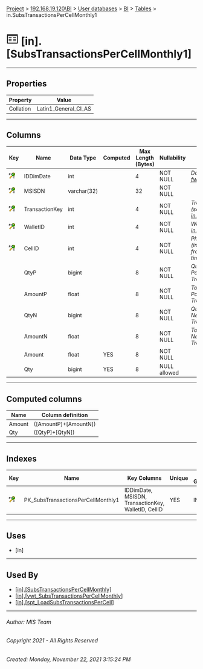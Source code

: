 #### 

[Project](../../../../index.md) > [192.168.19.120\\BI](../../../index.md) > [User databases](../../index.md) > [BI](../index.md) > [Tables](Tables.md) > in.SubsTransactionsPerCellMonthly1

# ![Tables](../../../../Images/Table32.png) [in].[SubsTransactionsPerCellMonthly1]

---

## <a name="#properties"></a>Properties

| Property | Value |
|---|---|
| Collation | Latin1_General_CI_AS |


---

## <a name="#columns"></a>Columns

| Key | Name | Data Type | Computed | Max Length (Bytes) | Nullability | Description |
|---|---|---|---|---|---|---|
| [![Cluster Primary Key PK_SubsTransactionsPerCellMonthly1: IDDimDate\MSISDN\TransactionKey\WalletID\CellID](../../../../Images/pkcluster.png)](#indexes) | IDDimDate | int |  | 4 | NOT NULL | _Date ID (see [fwk.DimDate](DimDate.md))_ |
| [![Cluster Primary Key PK_SubsTransactionsPerCellMonthly1: IDDimDate\MSISDN\TransactionKey\WalletID\CellID](../../../../Images/pkcluster.png)](#indexes) | MSISDN | varchar(32) |  | 32 | NOT NULL |  |
| [![Cluster Primary Key PK_SubsTransactionsPerCellMonthly1: IDDimDate\MSISDN\TransactionKey\WalletID\CellID](../../../../Images/pkcluster.png)](#indexes) | TransactionKey | int |  | 4 | NOT NULL | _Transaction Key (see [in.TransactionKeys](TransactionKeys.md))_ |
| [![Cluster Primary Key PK_SubsTransactionsPerCellMonthly1: IDDimDate\MSISDN\TransactionKey\WalletID\CellID](../../../../Images/pkcluster.png)](#indexes) | WalletID | int |  | 4 | NOT NULL | _Wallet ID (see [in.WalletTypes](WalletTypes.md))_ |
| [![Cluster Primary Key PK_SubsTransactionsPerCellMonthly1: IDDimDate\MSISDN\TransactionKey\WalletID\CellID](../../../../Images/pkcluster.png)](#indexes) | CellID | int |  | 4 | NOT NULL | _Phone IMEI (imported from msc from aproximated time of CDR)_ |
|  | QtyP | bigint |  | 8 | NOT NULL | _Quantity of Positives Transactions_ |
|  | AmountP | float |  | 8 | NOT NULL | _Total Amount of Positives Transactions_ |
|  | QtyN | bigint |  | 8 | NOT NULL | _Quantity of Negatives Transactions_ |
|  | AmountN | float |  | 8 | NOT NULL | _Total Amount of Negatives Transactions_ |
|  | Amount | float | YES | 8 | NOT NULL |  |
|  | Qty | bigint | YES | 8 | NULL allowed |  |


---

## <a name="#computedcolumns"></a>Computed columns

| Name | Column definition |
|---|---|
| Amount | ([AmountP]+[AmountN]) |
| Qty | ([QtyP]+[QtyN]) |


---

## <a name="#indexes"></a>Indexes

| Key | Name | Key Columns | Unique | File Group |
|---|---|---|---|---|
| [![Cluster Primary Key PK_SubsTransactionsPerCellMonthly1: IDDimDate\MSISDN\TransactionKey\WalletID\CellID](../../../../Images/pkcluster.png)](#indexes) | PK_SubsTransactionsPerCellMonthly1 | IDDimDate, MSISDN, TransactionKey, WalletID, CellID | YES | IN |


---

## <a name="#uses"></a>Uses

* [in]


---

## <a name="#usedby"></a>Used By

* [[in].[SubsTransactionsPerCellMonthly]](../Views/SubsTransactionsPerCellMonthly.md)
* [[in].[vwt_SubsTransactionsPerCellMonthly]](../Views/vwt_SubsTransactionsPerCellMonthly.md)
* [[in].[spt_LoadSubsTransactionsPerCell]](../Programmability/Stored_Procedures/spt_LoadSubsTransactionsPerCell.md)


---

###### Author:  MIS Team

###### Copyright 2021 - All Rights Reserved

###### Created: Monday, November 22, 2021 3:15:24 PM

